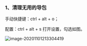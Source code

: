 ### 1、清理无用的导包

手动快捷键：ctrl + alt + o；

配置：ctrl + alt + s 打开设置，勾选如图。

![image-20201101213304419](C:\Users\87124\AppData\Roaming\Typora\typora-user-images\image-20201101213304419.png)
